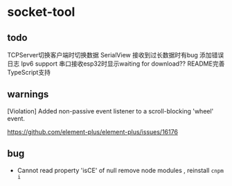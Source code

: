 # socket-tool

## todo
TCPServer切换客户端时切换数据
SerialView
接收到过长数据时有bug
添加错误日志
Ipv6 support
串口接收esp32时显示waiting for download??
README完善
TypeScript支持

## warnings
[Violation] Added non-passive event listener to a scroll-blocking 'wheel' event.

https://github.com/element-plus/element-plus/issues/16176

## bug
- Cannot read property 'isCE' of null 
remove node modules , reinstall `cnpm i`
